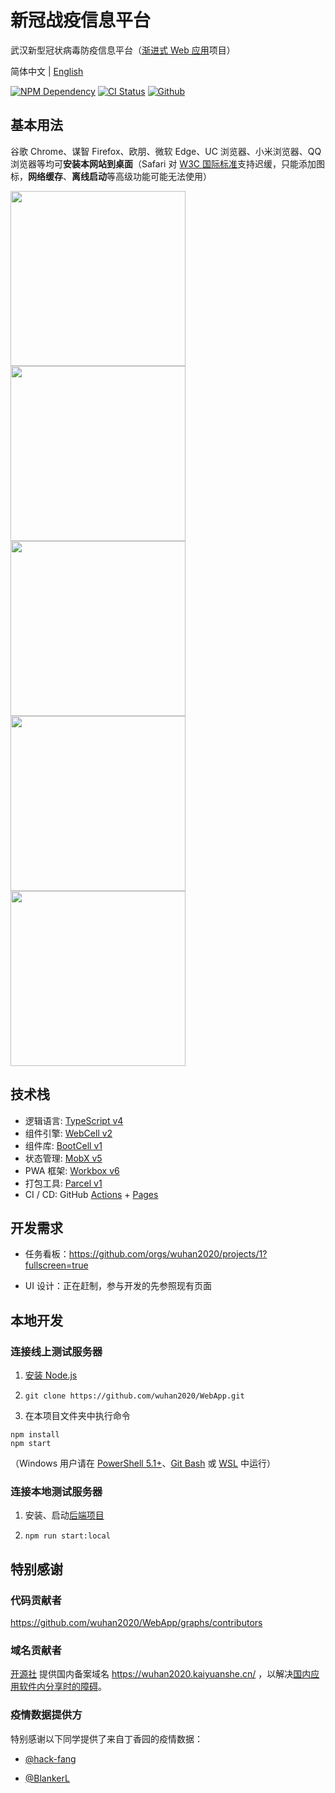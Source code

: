 # 新冠战疫信息平台

武汉新型冠状病毒防疫信息平台（[渐进式 Web 应用][1]项目）

简体中文 | [English](./README_EN.md)

[![NPM Dependency](https://david-dm.org/wuhan2020/WebApp.svg)][2]
[![CI Status](https://github.com/wuhan2020/WebApp/workflows/PWA%20CI/CD/badge.svg)][3]
[![Github](https://img.shields.io/badge/Slack%20Channel-%23proj--front--pages-blue.svg)][4]

## 基本用法

谷歌 Chrome、谋智 Firefox、欧朋、微软 Edge、UC 浏览器、小米浏览器、QQ 浏览器等均可**安装本网站到桌面**（Safari 对 [W3C 国际标准][5]支持迟缓，只能添加图标，**网络缓存**、**离线启动**等高级功能可能无法使用）

<img width="280" src="source/image/WuHan2020-PWA-0.jpg" />
<img width="280" src="source/image/WuHan2020-PWA-1.jpg" />
<img width="280" src="source/image/WuHan2020-PWA-2.jpg" />
<img width="280" src="source/image/WuHan2020-PWA-3.jpg" />
<img width="280" src="source/image/WuHan2020-PWA-4.jpg" />

## 技术栈

-   逻辑语言: [TypeScript v4][6]
-   组件引擎: [WebCell v2][7]
-   组件库: [BootCell v1][8]
-   状态管理: [MobX v5][9]
-   PWA 框架: [Workbox v6][10]
-   打包工具: [Parcel v1][11]
-   CI / CD: GitHub [Actions][12] + [Pages][13]

## 开发需求

-   任务看板：https://github.com/orgs/wuhan2020/projects/1?fullscreen=true

-   UI 设计：正在赶制，参与开发的先参照现有页面

## 本地开发

### 连接线上测试服务器

1. [安装 Node.js](https://nodejs.org/en/download/package-manager/)

2. `git clone https://github.com/wuhan2020/WebApp.git`

3. 在本项目文件夹中执行命令

```shell
npm install
npm start
```

（Windows 用户请在 [PowerShell 5.1+][14]、[Git Bash][15] 或 [WSL][16] 中运行）

### 连接本地测试服务器

1. 安装、启动[后端项目](https://github.com/wuhan2020/rest-api)

2. `npm run start:local`

## 特别感谢

### 代码贡献者

https://github.com/wuhan2020/WebApp/graphs/contributors

### 域名贡献者

[开源社][17] 提供国内备案域名 https://wuhan2020.kaiyuanshe.cn/ ，以解决[国内应用软件内分享时的障碍][18]。

### 疫情数据提供方

特别感谢以下同学提供了来自丁香园的疫情数据：

-   [@hack-fang](https://github.com/hack-fang/nCov/blob/master/API.md)

-   [@BlankerL](https://github.com/BlankerL/DXY-2019-nCoV-Crawler)

[1]: https://developers.google.cn/web/progressive-web-apps
[2]: https://david-dm.org/wuhan2020/WebApp
[3]: https://github.com/wuhan2020/WebApp/actions
[4]: https://app.slack.com/client/TT5U1VCPQ/CSTPXN533
[5]: https://www.w3.org/
[6]: https://typescriptlang.org
[7]: https://web-cell.dev/
[8]: https://web-cell.dev/BootCell/
[9]: https://mobx.js.org
[10]: https://developers.google.com/web/tools/workbox
[11]: https://parceljs.org
[12]: https://github.com/features/actions
[13]: https://pages.github.com/
[14]: https://docs.microsoft.com/zh-cn/powershell/scripting/learn/using-familiar-command-names?view=powershell-5.1
[15]: https://gitforwindows.org/#bash
[16]: https://docs.microsoft.com/en-us/windows/wsl/install-win10
[17]: https://kaiyuanshe.cn/
[18]: https://github.com/wuhan2020/WebApp/issues/21
